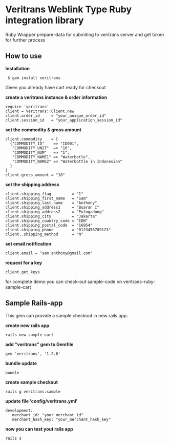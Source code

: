 # Veritrans Weblink Type Ruby integration library

Ruby Wrapper prepare-data for submiting to veritrans server and get token for further process

## How to use 

**Installation**

     $ gem install veritrans

Given you already have cart ready for checkout

**create a veritrans instance & order information**

    require 'veritrans'
    client = Veritrans::Client.new
    client.order_id     = "your_unique_order_id"
    client.session_id   = "your_application_session_id"

**set the commodity & gross amount**

    client.commodity    = [
      {"COMMODITY_ID"    => "ID001",
       "COMMODITY_UNIT"  => "10",
       "COMMODITY_NUM"   => "1", 
       "COMMODITY_NAME1" => "Waterbotle", 
       "COMMODITY_NAME2" => "Waterbottle in Indonesian"
      }
    ]
    client.gross_amount = "10"

**set the shipping address**

    client.shipping_flag         = "1"
    client.shipping_first_name   = "Sam"
    client.shipping_last_name    = "Anthony"
    client.shipping_address1     = "Buaran I" 
    client.shipping_address2     = "Pulogadung"
    client.shipping_city         = "Jakarta"
    client.shipping_country_code = "IDN"
    client.shipping_postal_code  = "16954"
    client.shipping_phone        = "0123456789123"
    client..shipping_method      = "N"


**set email notification**

    client.email = "sam.anthony@gmail.com"

**request for a key**

    client.get_keys

for complete demo you can check-out sample-code on veritrans-ruby-sample-cart


## Sample Rails-app

This gem can provide a sample checkout in new rails app.

**create new rails app**

    rails new sample-cart

**add "veritrans" gem to Gemfile**

    gem 'veritrans', '1.2.0'

**bundle update**
    
    bundle 

**create sample checkout**

    rails g veritrans:sample

**update file 'config/veritrans.yml'**

    development:
       merchant_id: "your_merchant_id"
       merchant_hash_key: "your_merchant_hash_key"

**now you can test yout rails app**

    rails s


